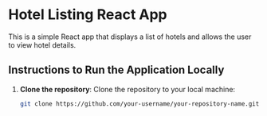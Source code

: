 # Hotel Listing React App

This is a simple React app that displays a list of hotels and allows the user to view hotel details.

## Instructions to Run the Application Locally

1. **Clone the repository**:
   Clone the repository to your local machine:

   ```bash
   git clone https://github.com/your-username/your-repository-name.git
